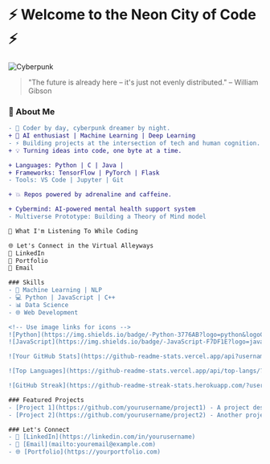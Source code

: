 # ⚡️ Welcome to the Neon City of Code ⚡️

![Cyberpunk]([https://media.giphy.com/media/Q6jo1P6EaS8p2/giphy.gif](https://i.giphy.com/media/v1.Y2lkPTc5MGI3NjExeW9rcDZtcHB0cWhvend3ZDAyMzd4enA0Y2loZDZueTlqNDBoNTFnaCZlcD12MV9pbnRlcm5hbF9naWZfYnlfaWQmY3Q9Zw/IYQutUaiLHTxmscCLy/giphy.gif))

> "The future is already here – it's just not evenly distributed." – William Gibson

### 👾 About Me
```diff
- 💾 Coder by day, cyberpunk dreamer by night.
+ 🧠 AI enthusiast | Machine Learning | Deep Learning
- ⚡️ Building projects at the intersection of tech and human cognition.
+ 💡 Turning ideas into code, one byte at a time.

+ Languages: Python | C | Java | 
+ Frameworks: TensorFlow | PyTorch | Flask
- Tools: VS Code | Jupyter | Git

+ 💥 Repos powered by adrenaline and caffeine.

+ Cybermind: AI-powered mental health support system
- Multiverse Prototype: Building a Theory of Mind model

🎵 What I'm Listening To While Coding

🌐 Let's Connect in the Virtual Alleyways
💼 LinkedIn
💾 Portfolio
📧 Email

### Skills
- 🧠 Machine Learning | NLP
- 💻 Python | JavaScript | C++
- 📊 Data Science
- 🌐 Web Development

<!-- Use image links for icons -->
![Python](https://img.shields.io/badge/-Python-3776AB?logo=python&logoColor=white&style=flat)
![JavaScript](https://img.shields.io/badge/-JavaScript-F7DF1E?logo=javascript&logoColor=black&style=flat)

![Your GitHub Stats](https://github-readme-stats.vercel.app/api?username=yourusername&show_icons=true&theme=radical)

![Top Languages](https://github-readme-stats.vercel.app/api/top-langs/?username=yourusername&layout=compact&theme=radical)

![GitHub Streak](https://github-readme-streak-stats.herokuapp.com/?user=yourusername&theme=radical)

### Featured Projects
- [Project 1](https://github.com/yourusername/project1) - A project description
- [Project 2](https://github.com/yourusername/project2) - Another project description

### Let's Connect
- 📝 [LinkedIn](https://linkedin.com/in/yourusername)
- 📧 [Email](mailto:youremail@example.com)
- 🌐 [Portfolio](https://yourportfolio.com)

